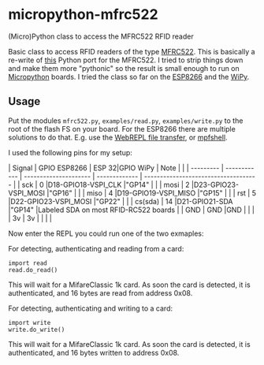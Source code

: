 # micropython-mfrc522
(Micro)Python class to access the MFRC522 RFID reader

Basic class to access RFID readers of the type [MFRC522](http://www.nxp.com/documents/data_sheet/MFRC522.pdf). 
This is basically a re-write of [this](https://github.com/mxgxw/MFRC522-python) Python port for the MFRC522. I 
tried to strip things down and make them more "pythonic" so the result is small enough to run on 
[Micropython](https://github.com/micropython/micropython) boards. I tried the class so far on the 
[ESP8266](https://github.com/micropython/micropython/tree/master/esp8266) and 
the [WiPy](https://github.com/micropython/micropython/tree/master/cc3200). 

## Usage

Put the modules ``mfrc522.py``, ``examples/read.py``, ``examples/write.py`` to the root of the flash FS on your board. 
For the ESP8266 there are multiple solutions to do that. E.g. use the 
[WebREPL file transfer](https://github.com/micropython/webrepl), or [mpfshell](https://github.com/wendlers/mpfshell). 
 
I used the following pins for my setup:

| Signal    | GPIO ESP8266 | ESP 32|GPIO WiPy      | Note          |                                      |
| --------- | ------------ | --------------------- | ------------- | ------------------------------------ |
| sck       | 0            |D18-GPIO18-VSPI_CLK    |"GP14"         |                                      |
| mosi      | 2            |D23-GPIO23-VSPI_MOSI   |"GP16"         |                                      |
| miso      | 4            |D19-GPIO19-VSPI_MISO   |"GP15"         |                                      |
| rst       | 5            |D22-GPIO23-VSPI_MOSI   |"GP22"         |                                      |
| cs(sda)   | 14           |D21-GPIO21-SDA         |"GP14"         |Labeled SDA on most RFID-RC522 boards |
| GND       | GND          |GND                    |               |                                      |
| 3v        | 3v           |                       |               |                                      |
 
Now enter the REPL you could run one of the two exmaples: 

For detecting, authenticating and reading from a card:
 
    import read
    read.do_read()
    
This will wait for a MifareClassic 1k card. As soon the card is detected, it is authenticated, and 
16 bytes are read from address 0x08.

For detecting, authenticating and writing to a card:

    import write
    write.do_write()

This will wait for a MifareClassic 1k card. As soon the card is detected, it is authenticated, and 
16 bytes written to address 0x08.
